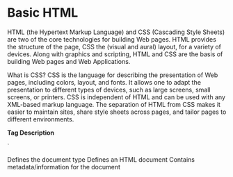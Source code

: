 # **Basic HTML**

HTML (the Hypertext Markup Language) and CSS (Cascading Style Sheets) are two of the core technologies for building Web pages. HTML provides the structure of the page, CSS the (visual and aural) layout, for a variety of devices. Along with graphics and scripting, HTML and CSS are the basis of building Web pages and Web Applications.

What is CSS?
CSS is the language for describing the presentation of Web pages, including colors, layout, and fonts. It allows one to adapt the presentation to different types of devices, such as large screens, small screens, or printers. CSS is independent of HTML and can be used with any XML-based markup language. The separation of HTML from CSS makes it easier to maintain sites, share style sheets across pages, and tailor pages to different environments.

**Tag Description**

`
<!DOCTYPE> 	Defines the document type
<html>	Defines an HTML document
<head>	Contains metadata/information for the document
<title>	Defines a title for the document
<body>	Defines the document's body
<h1> to <h6>	Defines HTML headings
<p>	Defines a paragraph
<br>	Inserts a single line break
<hr>	Defines a thematic change in the content
<!--...-->	Defines a comment
`
**The six different HTML headings:**

`<h1>This is heading 1</h1>`
`<h2>This is heading 2</h2>`
`<h3>This is heading 3</h3>`
`<h4>This is heading 4</h4>`
`<h5>This is heading 5</h5>`
`<h6>This is heading 6</h6>`
**Apply backround colour**

`<body style style="background-color:DodgerBlue;">Hello World</body>`

